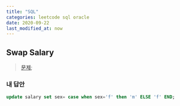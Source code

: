 ```yaml
---
title: "SQL"
categories: leetcode sql oracle
date: 2020-09-22
last_modified_at: now
---
```




## Swap Salary




> [문제](https://leetcode.com/problems/swap-salary/);


### 내 답안

```sql
update salary set sex= case when sex='f' then 'm' ELSE 'f' END;
```